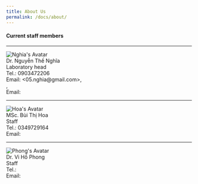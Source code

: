 ```yaml
---
title: About Us
permalink: /docs/about/
---
```


#### Current staff members
<hr>
<!--- <img src="{{ "/assets/img/default-avatar.png" | relative_url }}" alt="Nghia's Avatar"><br/>Dr. Nguyễn Thế Nghĩa<br/>Laboratory head<br/>Tel.: 0903472206<br/>Email: <05.nghia@gmail.com> -->
<img src="{{ "/assets/img/thaynghia.png" | relative_url }}" alt="Nghia's Avatar"><br/>Dr. Nguyễn Thế Nghĩa<br/>Laboratory head<br/>Tel.: 0903472206<br/>Email: <05.nghia@gmail.com>,<br/> <nguyenthenghia@hus.edu.vn>,<br/>Email: <nghiant@vnu.edu.vn>
<hr>
<img src="{{ "/assets/img/hoa_2.jpg" | relative_url }}" alt="Hoa's Avatar"><br/>MSc. Bùi Thị Hoa<br/>Staff<br/>Tel.: 0349729164<br/>Email: <hoa.hanab1k55@gmail.com>
<hr>
<img src="{{ "/assets/img/phong_2.png" | relative_url }}" alt="Phong's Avatar"><br/>Dr. Vi Hồ Phong<br/>Staff<br/>Tel.:<br/>Email: <vihophong@hus.edu.vn>